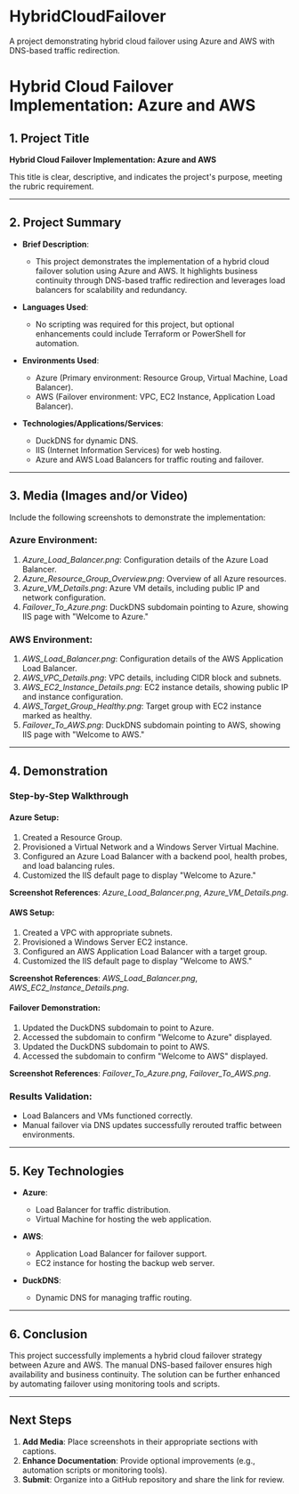 # HybridCloudFailover
A project demonstrating hybrid cloud failover using Azure and AWS with DNS-based traffic redirection.
# Hybrid Cloud Failover Implementation: Azure and AWS

## **1. Project Title**

**Hybrid Cloud Failover Implementation: Azure and AWS**

This title is clear, descriptive, and indicates the project's purpose, meeting the rubric requirement.

---

## **2. Project Summary**

- **Brief Description**:
  - This project demonstrates the implementation of a hybrid cloud failover solution using Azure and AWS. It highlights business continuity through DNS-based traffic redirection and leverages load balancers for scalability and redundancy.

- **Languages Used**:
  - No scripting was required for this project, but optional enhancements could include Terraform or PowerShell for automation.

- **Environments Used**:
  - Azure (Primary environment: Resource Group, Virtual Machine, Load Balancer).
  - AWS (Failover environment: VPC, EC2 Instance, Application Load Balancer).

- **Technologies/Applications/Services**:
  - DuckDNS for dynamic DNS.
  - IIS (Internet Information Services) for web hosting.
  - Azure and AWS Load Balancers for traffic routing and failover.

---

## **3. Media (Images and/or Video)**

Include the following screenshots to demonstrate the implementation:

### **Azure Environment**:
1. _Azure_Load_Balancer.png_: Configuration details of the Azure Load Balancer.
2. _Azure_Resource_Group_Overview.png_: Overview of all Azure resources.
3. _Azure_VM_Details.png_: Azure VM details, including public IP and network configuration.
4. _Failover_To_Azure.png_: DuckDNS subdomain pointing to Azure, showing IIS page with "Welcome to Azure."

### **AWS Environment**:
1. _AWS_Load_Balancer.png_: Configuration details of the AWS Application Load Balancer.
2. _AWS_VPC_Details.png_: VPC details, including CIDR block and subnets.
3. _AWS_EC2_Instance_Details.png_: EC2 instance details, showing public IP and instance configuration.
4. _AWS_Target_Group_Healthy.png_: Target group with EC2 instance marked as healthy.
5. _Failover_To_AWS.png_: DuckDNS subdomain pointing to AWS, showing IIS page with "Welcome to AWS."

---

## **4. Demonstration**

### **Step-by-Step Walkthrough**

#### **Azure Setup**:
1. Created a Resource Group.
2. Provisioned a Virtual Network and a Windows Server Virtual Machine.
3. Configured an Azure Load Balancer with a backend pool, health probes, and load balancing rules.
4. Customized the IIS default page to display "Welcome to Azure."

**Screenshot References**: _Azure_Load_Balancer.png_, _Azure_VM_Details.png_.

#### **AWS Setup**:
1. Created a VPC with appropriate subnets.
2. Provisioned a Windows Server EC2 instance.
3. Configured an AWS Application Load Balancer with a target group.
4. Customized the IIS default page to display "Welcome to AWS."

**Screenshot References**: _AWS_Load_Balancer.png_, _AWS_EC2_Instance_Details.png_.

#### **Failover Demonstration**:
1. Updated the DuckDNS subdomain to point to Azure.
2. Accessed the subdomain to confirm "Welcome to Azure" displayed.
3. Updated the DuckDNS subdomain to point to AWS.
4. Accessed the subdomain to confirm "Welcome to AWS" displayed.

**Screenshot References**: _Failover_To_Azure.png_, _Failover_To_AWS.png_.

### **Results Validation**:
- Load Balancers and VMs functioned correctly.
- Manual failover via DNS updates successfully rerouted traffic between environments.

---

## **5. Key Technologies**

- **Azure**:
  - Load Balancer for traffic distribution.
  - Virtual Machine for hosting the web application.

- **AWS**:
  - Application Load Balancer for failover support.
  - EC2 instance for hosting the backup web server.

- **DuckDNS**:
  - Dynamic DNS for managing traffic routing.

---

## **6. Conclusion**

This project successfully implements a hybrid cloud failover strategy between Azure and AWS. The manual DNS-based failover ensures high availability and business continuity. The solution can be further enhanced by automating failover using monitoring tools and scripts.

---

## **Next Steps**

1. **Add Media**: Place screenshots in their appropriate sections with captions.
2. **Enhance Documentation**: Provide optional improvements (e.g., automation scripts or monitoring tools).
3. **Submit**: Organize into a GitHub repository and share the link for review.

